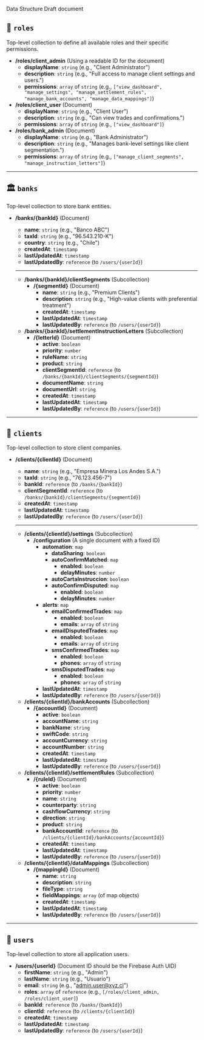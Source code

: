 Data Structure Draft document

## 🔑 `roles`

Top-level collection to define all available roles and their specific permissions.

- **/roles/client_admin** (Using a readable ID for the document)
    - **displayName**: `string` (e.g., "Client Administrator")
    - **description**: `string` (e.g., "Full access to manage client settings and users.")
    - **permissions**: `array` of `string` (e.g., `["view_dashboard", "manage_settings", "manage_settlement_rules", "manage_bank_accounts", "manage_data_mappings"]`)
- **/roles/client_user** (Document)
    - **displayName**: `string` (e.g., "Client User")
    - **description**: `string` (e.g., "Can view trades and confirmations.")
    - **permissions**: `array` of `string` (e.g., `["view_dashboard"]`)
- **/roles/bank_admin** (Document)
    - **displayName**: `string` (e.g., "Bank Administrator")
    - **description**: `string` (e.g., "Manages bank-level settings like client segmentation.")
    - **permissions**: `array` of `string` (e.g., `["manage_client_segments", "manage_instruction_letters"]`)

---

## 🏛️ `banks`

Top-level collection to store bank entities.

- **/banks/{bankId}** (Document)
    - **name**: `string` (e.g., "Banco ABC")
    - **taxId**: `string` (e.g., "96.543.210-K")
    - **country**: `string` (e.g., "Chile")
    - **createdAt**: `timestamp`
    - **lastUpdatedAt**: `timestamp`
    - **lastUpdatedBy**: `reference` (to `/users/{userId}`)
    
    ---
    
    - **/banks/{bankId}/clientSegments** (Subcollection)
        - **/{segmentId}** (Document)
            - **name**: `string` (e.g., "Premium Clients")
            - **description**: `string` (e.g., "High-value clients with preferential treatment")
            - **createdAt**: `timestamp`
            - **lastUpdatedAt**: `timestamp`
            - **lastUpdatedBy**: `reference` (to `/users/{userId}`)
    - **/banks/{bankId}/settlementInstructionLetters** (Subcollection)
        - **/{letterId}** (Document)
            - **active**: `boolean`
            - **priority**: `number`
            - **ruleName**: `string`
            - **product**: `string`
            - **clientSegmentId**: `reference` (to `/banks/{bankId}/clientSegments/{segmentId}`)
            - **documentName**: `string`
            - **documentUrl**: `string`
            - **createdAt**: `timestamp`
            - **lastUpdatedAt**: `timestamp`
            - **lastUpdatedBy**: `reference` (to `/users/{userId}`)

---

## 🏢 `clients`

Top-level collection to store client companies.

- **/clients/{clientId}** (Document)
    - **name**: `string` (e.g., "Empresa Minera Los Andes S.A.")
    - **taxId**: `string` (e.g., "76.123.456-7")
    - **bankId**: `reference` (to `/banks/{bankId}`)
    - **clientSegmentId**: `reference` (to `/banks/{bankId}/clientSegments/{segmentId}`)
    - **createdAt**: `timestamp`
    - **lastUpdatedAt**: `timestamp`
    - **lastUpdatedBy**: `reference` (to `/users/{userId}`)
    
    ---
    
    - **/clients/{clientId}/settings** (Subcollection)
        - **/configuration** (A single document with a fixed ID)
            - **automation**: `map`
                - **dataSharing**: `boolean`
                - **autoConfirmMatched**: `map`
                    - **enabled**: `boolean`
                    - **delayMinutes**: `number`
                - **autoCartaInstruccion**: `boolean`
                - **autoConfirmDisputed**: `map`
                    - **enabled**: `boolean`
                    - **delayMinutes**: `number`
            - **alerts**: `map`
                - **emailConfirmedTrades**: `map`
                    - **enabled**: `boolean`
                    - **emails**: `array` of `string`
                - **emailDisputedTrades**: `map`
                    - **enabled**: `boolean`
                    - **emails**: `array` of `string`
                - **smsConfirmedTrades**: `map`
                    - **enabled**: `boolean`
                    - **phones**: `array` of `string`
                - **smsDisputedTrades**: `map`
                    - **enabled**: `boolean`
                    - **phones**: `array` of `string`
            - **lastUpdatedAt**: `timestamp`
            - **lastUpdatedBy**: `reference` (to `/users/{userId}`)
    - **/clients/{clientId}/bankAccounts** (Subcollection)
        - **/{accountId}** (Document)
            - **active**: `boolean`
            - **accountName**: `string`
            - **bankName**: `string`
            - **swiftCode**: `string`
            - **accountCurrency**: `string`
            - **accountNumber**: `string`
            - **createdAt**: `timestamp`
            - **lastUpdatedAt**: `timestamp`
            - **lastUpdatedBy**: `reference` (to `/users/{userId}`)
    - **/clients/{clientId}/settlementRules** (Subcollection)
        - **/{ruleId}** (Document)
            - **active**: `boolean`
            - **priority**: `number`
            - **name**: `string`
            - **counterparty**: `string`
            - **cashflowCurrency**: `string`
            - **direction**: `string`
            - **product**: `string`
            - **bankAccountId**: `reference` (to `/clients/{clientId}/bankAccounts/{accountId}`)
            - **createdAt**: `timestamp`
            - **lastUpdatedAt**: `timestamp`
            - **lastUpdatedBy**: `reference` (to `/users/{userId}`)
    - **/clients/{clientId}/dataMappings** (Subcollection)
        - **/{mappingId}** (Document)
            - **name**: `string`
            - **description**: `string`
            - **fileType**: `string`
            - **fieldMappings**: `array` (of map objects)
            - **createdAt**: `timestamp`
            - **lastUpdatedAt**: `timestamp`
            - **lastUpdatedBy**: `reference` (to `/users/{userId}`)

---

## 👤 `users`

Top-level collection to store all application users.

- **/users/{userId}** (Document ID should be the Firebase Auth UID)
    - **firstName**: `string` (e.g., "Admin")
    - **lastName**: `string` (e.g., "Usuario")
    - **email**: `string` (e.g., "[admin.user@xyz.cl](mailto:admin.user@xyz.cl)")
    - **roles**: `array` of `reference` (e.g., `[/roles/client_admin, /roles/client_user]`)
    - **bankId**: `reference` (to `/banks/{bankId}`)
    - **clientId**: `reference` (to `/clients/{clientId}`)
    - **createdAt**: `timestamp`
    - **lastUpdatedAt**: `timestamp`
    - **lastUpdatedBy**: `reference` (to `/users/{userId}`)